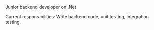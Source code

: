 Junior backend developer on .Net

Current responsibilities: Write backend code, unit testing, integration testing.

<!---
9Lucky9/9Lucky9 is a ✨ special ✨ repository because its `README.md` (this file) appears on your GitHub profile.
You can click the Preview link to take a look at your changes.
--->
